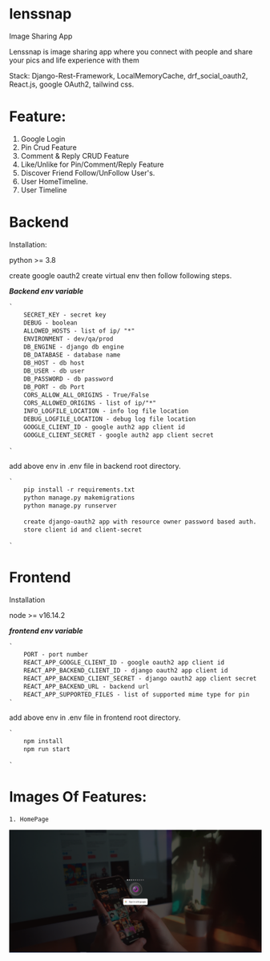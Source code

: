 # lenssnap

Image Sharing App

Lenssnap is image sharing app where you connect with people and share your pics and life experience with
them

Stack: Django-Rest-Framework, LocalMemoryCache, drf_social_oauth2, React.js, google OAuth2, tailwind css.


# Feature:

1. Google Login
1. Pin Crud Feature
1. Comment & Reply CRUD Feature
1. Like/Unlike for Pin/Comment/Reply Feature
1. Discover Friend Follow/UnFollow User's.
1. User HomeTimeline.
1. User Timeline


# Backend

Installation:

python >= 3.8

create google oauth2
create virtual env then follow following steps.

***Backend env variable***

    `
        SECRET_KEY - secret key
        DEBUG - boolean
        ALLOWED_HOSTS - list of ip/ "*"
        ENVIRONMENT - dev/qa/prod
        DB_ENGINE - django db engine
        DB_DATABASE - database name
        DB_HOST - db host
        DB_USER - db user
        DB_PASSWORD - db password
        DB_PORT - db Port
        CORS_ALLOW_ALL_ORIGINS - True/False
        CORS_ALLOWED_ORIGINS - list of ip/"*"
        INFO_LOGFILE_LOCATION - info log file location
        DEBUG_LOGFILE_LOCATION - debug log file location
        GOOGLE_CLIENT_ID - google auth2 app client id
        GOOGLE_CLIENT_SECRET - google auth2 app client secret

    `
add above env in .env file in backend root directory.

    `
        pip install -r requirements.txt
        python manage.py makemigrations
        python manage.py runserver

        create django-oauth2 app with resource owner password based auth.
        store client id and client-secret

    `
# Frontend

Installation

node >= v16.14.2


***frontend env variable***

    `
        PORT - port number
        REACT_APP_GOOGLE_CLIENT_ID - google oauth2 app client id
        REACT_APP_BACKEND_CLIENT_ID - django oauth2 app client id
        REACT_APP_BACKEND_CLIENT_SECRET - django oauth2 app client secret
        REACT_APP_BACKEND_URL - backend url
        REACT_APP_SUPPORTED_FILES - list of supported mime type for pin
    `

add above env in .env file in frontend root directory.


    `
        npm install
        npm run start

    `

# Images Of Features:

    1. HomePage

![Screenshot of HomePage.](images/HomePage.PNG)



